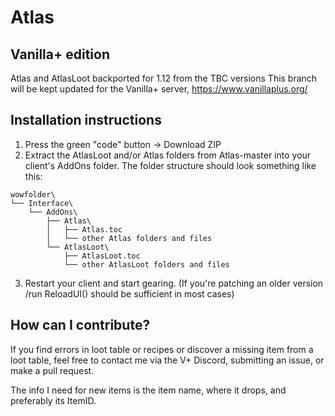 # Atlas
## Vanilla+ edition
Atlas and AtlasLoot backported for 1.12 from the TBC versions 
This branch will be kept updated for the Vanilla+ server, https://www.vanillaplus.org/

## Installation instructions
1. Press the green "code" button -> Download ZIP
2. Extract the AtlasLoot and/or Atlas folders from Atlas-master into your client's AddOns folder. The folder structure should look something like this:
```
wowfolder\
└── Interface\
    └── AddOns\
        ├── Atlas\
        │   ├── Atlas.toc
        │   └── other Atlas folders and files
        └── AtlasLoot\
            ├── AtlasLoot.toc
            └── other AtlasLoot folders and files
```
3. Restart your client and start gearing. (If you're patching an older version /run ReloadUI() should be sufficient in most cases)

## How can I contribute?
If you find errors in loot table or recipes or discover a missing item from a loot table, feel free to contact me via the V+ Discord, submitting an issue, or make a pull request.

The info I need for new items is the item name, where it drops, and preferably its ItemID.

